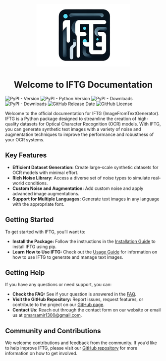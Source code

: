 <div align="center">
    <img src="assets/iftg_logo_small.png" alt="Logo" width="60%">
    <h1><b>Welcome to IFTG Documentation</b></h1>
</div>

![PyPI - Version](https://img.shields.io/pypi/v/iftg)
![PyPI - Python Version](https://img.shields.io/pypi/pyversions/iftg)
![PyPI - Downloads](https://img.shields.io/pypi/dm/iftg?color=%231082c3)
![PyPI - Downloads](https://img.shields.io/pypi/dw/iftg?color=%231082c3)
![GitHub Release Date](https://img.shields.io/github/release-date/OmarSamirz/ImageFromTextGenerator)
![GitHub License](https://img.shields.io/github/license/OmarSamirz/ImageFromTextGenerator?logoColor=%230d7fc0)


Welcome to the official documentation for IFTG (ImageFromTextGenerator). IFTG is a Python package designed to streamline the creation of high-quality datasets for Optical Character Recognition (OCR) models. With IFTG, you can generate synthetic text images with a variety of noise and augmentation techniques to improve the performance and robustness of your OCR systems. 

 
## **Key Features**
- **Efficient Dataset Generation:** Create large-scale synthetic datasets for OCR models with minimal effort.
- **Rich Noise Library:** Access a diverse set of noise types to simulate real-world conditions.
- **Custom Noise and Augmentation:** Add custom noise and apply advanced image augmentations.
- **Support for Multiple Languages:** Generate text images in any language with the appropriate font.


## **Getting Started**
To get started with IFTG, you’ll want to:

- **Install the Package:** Follow the instructions in the [Installation Guide](getting_started/installation.md) to install IFTG using pip.
- **Learn How to Use IFTG:** Check out the [Usage Guide](getting_started/tutorial.md) for information on how to use IFTG to generate and manage text images.
<!-- - **Explore the Features:** Dive into the [Features Section](features.md) to see what IFTG can do and how it can benefit your OCR projects. -->


## **Getting Help**
If you have any questions or need support, you can:

- **Check the FAQ:** See if your question is answered in the [FAQ](https://github.com/OmarSamirz/ImageFromTextGenerator/issues).
- **Visit the GitHub Repository:** Report issues, request features, or contribute to the project on our [GitHub page](https://github.com/OmarSamirz/ImageFromTextGenerator).
- **Contact Us:** Reach out through the contact form on our website or email us at omarsamir1300@gmail.com.


## **Community and Contributions**
We welcome contributions and feedback from the community. If you’d like to help improve IFTG, please visit our [GitHub repository](https://github.com/OmarSamirz/ImageFromTextGenerator) for more information on how to get involved.